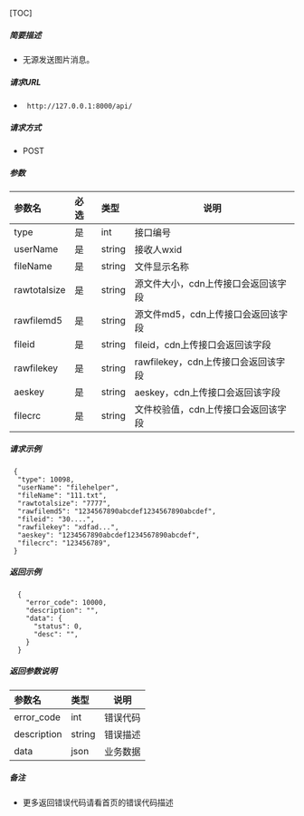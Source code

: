 [TOC]

##### 简要描述

- 无源发送图片消息。

##### 请求URL

- ` http://127.0.0.1:8000/api/`

##### 请求方式

- POST

##### 参数

| 参数名          | 必选 | 类型     | 说明                       |
|:-------------|:---|:-------|--------------------------|
| type         | 是  | int    | 接口编号                     |
| userName     | 是  | string | 接收人wxid                  |
| fileName     | 是  | string | 文件显示名称                   |
| rawtotalsize | 是  | string | 源文件大小，cdn上传接口会返回该字段      |
| rawfilemd5   | 是  | string | 源文件md5，cdn上传接口会返回该字段     |
| fileid       | 是  | string | fileid，cdn上传接口会返回该字段     |
| rawfilekey   | 是  | string | rawfilekey，cdn上传接口会返回该字段 |
| aeskey       | 是  | string | aeskey，cdn上传接口会返回该字段     |
| filecrc      | 是  | string | 文件校验值，cdn上传接口会返回该字段      |

##### 请求示例

```
 {
  "type": 10098,
  "userName": "filehelper",
  "fileName": "111.txt",
  "rawtotalsize": "7777",
  "rawfilemd5": "1234567890abcdef1234567890abcdef",
  "fileid": "30....",
  "rawfilekey": "xdfad...",
  "aeskey": "1234567890abcdef1234567890abcdef",
  "filecrc": "123456789",
 }

```

##### 返回示例

``` 
  {
    "error_code": 10000,
    "description": "",
    "data": {
      "status": 0,
      "desc": "",
    }
  }
```

##### 返回参数说明

| 参数名         | 类型     | 说明   |
|:------------|:-------|------|
| error_code  | int    | 错误代码 |
| description | string | 错误描述 |
| data        | json   | 业务数据 |

##### 备注

- 更多返回错误代码请看首页的错误代码描述






